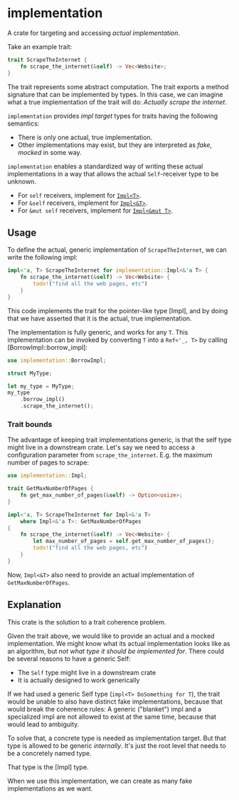 # implementation

A crate for targeting and accessing _actual implementation_.

Take an example trait:

```rust
trait ScrapeTheInternet {
    fn scrape_the_internet(&self) -> Vec<Website>;
}
```

The trait represents some abstract computation. The trait exports a method signature that
can be implemented by types. In this case, we can imagine what a true implementation of the
trait will do: _Actually scrape the internet_.

`implementation` provides _impl target_ types for traits having the following semantics:

* There is only one actual, true implementation.
* Other implementations may exist, but they are interpreted as _fake_, _mocked_ in some way.

`implementation` enables a standardized way of writing these actual implementations in a way
that allows the actual `Self`-receiver type to be unknown.

* For `self` receivers, implement for [`Impl<T>`](Impl).
* For `&self` receivers, implement for [`Impl<&T>`](Impl).
* For `&mut self` receivers, implement for [`Impl<&mut T>`](Impl).

## Usage
To define the actual, generic implementation of `ScrapeTheInternet`, we can write the following impl:

```rust
impl<'a, T> ScrapeTheInternet for implementation::Impl<&'a T> {
    fn scrape_the_internet(&self) -> Vec<Website> {
        todo!("find all the web pages, etc")
    }
}
```

This code implements the trait for the pointer-like type [Impl], and by doing that we have asserted
that it is the actual, true implementation.

The implementation is fully generic, and works for any `T`. This implementation can be invoked
by converting `T` into a `Ref<'_, T>` by calling [BorrowImpl::borrow_impl]:

```rust
use implementation::BorrowImpl;

struct MyType;

let my_type = MyType;
my_type
    .borrow_impl()
    .scrape_the_internet();
```

### Trait bounds
The advantage of keeping trait implementations generic, is that the self type might
live in a downstream crate. Let's say we need to access a configuration parameter
from `scrape_the_internet`. E.g. the maximum number of pages to scrape:

```rust
use implementation::Impl;

trait GetMaxNumberOfPages {
    fn get_max_number_of_pages(&self) -> Option<usize>;
}

impl<'a, T> ScrapeTheInternet for Impl<&'a T>
    where Impl<&'a T>: GetMaxNumberOfPages
{
    fn scrape_the_internet(&self) -> Vec<Website> {
        let max_number_of_pages = self.get_max_number_of_pages();
        todo!("find all the web pages, etc")
    }
}
```

Now, `Impl<&T>` also need to provide an actual implementation of `GetMaxNumberOfPages`.

## Explanation

This crate is the solution to a trait coherence problem.

Given the trait above, we would like to provide an actual and a mocked implementation.
We might know what its actual implementation looks like as an algorithm, but
_not what type it should be implemented for_. There could be several reasons
to have a generic Self:

* The `Self` type might live in a downstream crate
* It is actually designed to work generically

If we had used a generic Self type (`impl<T> DoSomething for T`), the trait
would be unable to also have distinct fake implementations, because that would break
the coherence rules: A generic ("blanket") impl and a specialized
impl are not allowed to exist at the same time, because that would lead to ambiguity.

To solve that, a concrete type is needed as implementation target. But that
type is allowed to be generic _internally_. It's just the root level that
needs to be a concretely named type.

That type is the [Impl] type.

When we use this implementation, we can create as many fake implementations as we want.

